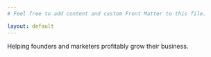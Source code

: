 ```yaml
---
# Feel free to add content and custom Front Matter to this file.

layout: default
---
```


Helping founders and marketers profitably grow their business.
